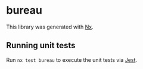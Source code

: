 # bureau

This library was generated with [Nx](https://nx.dev).

## Running unit tests

Run `nx test bureau` to execute the unit tests via [Jest](https://jestjs.io).

